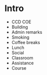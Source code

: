 # Intro

* CCD COE
* Building
* Admin remarks
* Smoking
* Coffee breaks
* Lunch
* Social
* Classroom
* Assistance
* Course

